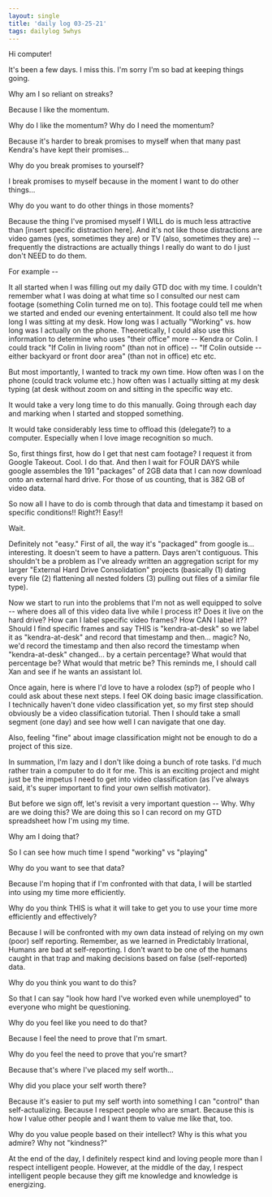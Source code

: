 ```yaml
---
layout: single
title: 'daily log 03-25-21'
tags: dailylog 5whys
---
```


Hi computer!

It's been a few days. I miss this. I'm sorry I'm so bad at keeping things going.

Why am I so reliant on streaks?

Because I like the momentum.

Why do I like the momentum? Why do I need the momentum?

Because it's harder to break promises to myself when that many past Kendra's have kept their promises...

Why do you break promises to yourself?

I break promises to myself because in the moment I want to do other things...

Why do you want to do other things in those moments?

Because the thing I've promised myself I WILL do is much less attractive than [insert specific distraction here]. And it's not like those distractions are video games (yes, sometimes they are) or TV (also, sometimes they are) -- frequently the distractions are actually things I really do want to do I just don't NEED to do them.

For example --

It all started when I was filling out my daily GTD doc with my time. I couldn't remember what I was doing at what time so I consulted our nest cam footage (something Colin turned me on to). This footage could tell me when we started and ended our evening entertainment. It could also tell me how long I was sitting at my desk. How long was I actually "Working" vs. how long was I actually on the phone. Theoretically, I could also use this information to determine who uses "their office" more -- Kendra or Colin. I could track "If Colin in living room" (than not in office) -- "If Colin outside -- either backyard or front door area" (than not in office) etc etc.

But most importantly, I wanted to track my own time. How often was I on the phone (could track volume etc.) how often was I actually sitting at my desk typing (at desk without zoom on and sitting in the specific way etc.

It would take a very long time to do this manually. Going through each day and marking when I started and stopped something.

It would take considerably less time to offload this (delegate?) to a computer. Especially when I love image recognition so much.

So, first things first, how do I get that nest cam footage? I request it from Google Takeout. Cool. I do that. And then I wait for FOUR DAYS while google assembles the 191 "packages" of 2GB data that I can now download onto an external hard drive. For those of us counting, that is 382 GB of video data.

So now all I have to do is comb through that data and timestamp it based on specific conditions!! Right?! Easy!!

Wait.

Definitely not "easy." First of all, the way it's "packaged" from google is... interesting. It doesn't seem to have a pattern. Days aren't contiguous. This shouldn't be a problem as I've already written an aggregation script for my larger "External Hard Drive Consolidation" projects (basically (1) dating every file (2) flattening all nested folders (3) pulling out files of a similar file type).

Now we start to run into the problems that I'm not as well equipped to solve -- where does all of this video data live while I process it? Does it live on the hard drive? How can I label specific video frames? How CAN I label it?? Should I find specific frames and say THIS is "kendra-at-desk" so we label it as "kendra-at-desk" and record that timestamp and then... magic? No, we'd record the timestamp and then also record the timestamp when "kendra-at-desk" changed... by a certain percentage? What would that percentage be? What would that metric be? This reminds me, I should call Xan and see if he wants an assistant lol.

Once again, here is where I'd love to have a rolodex (sp?) of people who I could ask about these next steps. I feel OK doing basic image classification. I technically haven't done video classification yet, so my first step should obviously be a video classification tutorial. Then I should take a small segment (one day) and see how well I can navigate that one day.

Also, feeling "fine" about image classification might not be enough to do a project of this size.

In summation, I'm lazy and I don't like doing a bunch of rote tasks. I'd much rather train a computer to do it for me. This is an exciting project and might just be the impetus I need to get into video classification (as I've always said, it's super important to find your own selfish motivator).

But before we sign off, let's revisit a very important question -- Why. Why are we doing this? We are doing this so I can record on my GTD spreadsheet how I'm using my time.

Why am I doing that?

So I can see how much time I spend "working" vs "playing"

Why do you want to see that data?

Because I'm hoping that if I'm confronted with that data, I will be startled into using my time more efficiently.

Why do you think THIS is what it will take to get you to use your time more efficiently and effectively?

Because I will be confronted with my own data instead of relying on my own (poor) self reporting. Remember, as we learned in Predictably Irrational, Humans are bad at self-reporting. I don't want to be one of the humans caught in that trap and making decisions based on false (self-reported) data.

Why do you think you want to do this?

So that I can say "look how hard I've worked even while unemployed" to everyone who might be questioning.

Why do you feel like you need to do that?

Because I feel the need to prove that I'm smart.

Why do you feel the need to prove that you're smart?

Because that's where I've placed my self worth...

Why did you place your self worth there?

Because it's easier to put my self worth into something I can "control" than self-actualizing. Because I respect people who are smart. Because this is how I value other people and I want them to value me like that, too.

Why do you value people based on their intellect? Why is this what you admire? Why not "kindness?"

At the end of the day, I definitely respect kind and loving people more than I respect intelligent people. However, at the middle of the day, I respect intelligent people because they gift me knowledge and knowledge is energizing.
